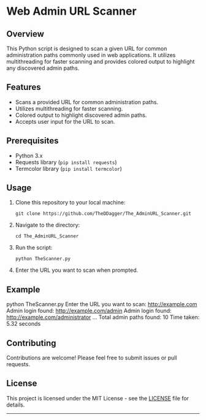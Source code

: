 
# Web Admin URL Scanner

## Overview

This Python script is designed to scan a given URL for common administration paths commonly used in web applications. It utilizes multithreading for faster scanning and provides colored output to highlight any discovered admin paths.

## Features

- Scans a provided URL for common administration paths.
- Utilizes multithreading for faster scanning.
- Colored output to highlight discovered admin paths.
- Accepts user input for the URL to scan.

## Prerequisites

- Python 3.x
- Requests library (`pip install requests`)
- Termcolor library (`pip install termcolor`)

## Usage

1. Clone this repository to your local machine:

    ```
    git clone https://github.com/TheDDagger/The_AdminURL_Scanner.git
    ```

2. Navigate to the directory:

    ```
    cd The_AdminURL_Scanner
    ```

3. Run the script:

    ```
    python TheScanner.py
    ```

4. Enter the URL you want to scan when prompted.
## Example
python TheScanner.py 
Enter the URL you want to scan: http://example.com
Admin login found: http://example.com/admin
Admin login found: http://example.com/administrator
...
Total admin paths found: 10
Time taken: 5.32 seconds

## Contributing

Contributions are welcome! Please feel free to submit issues or pull requests.

## License

This project is licensed under the MIT License - see the [LICENSE](LICENSE) file for details.

---
